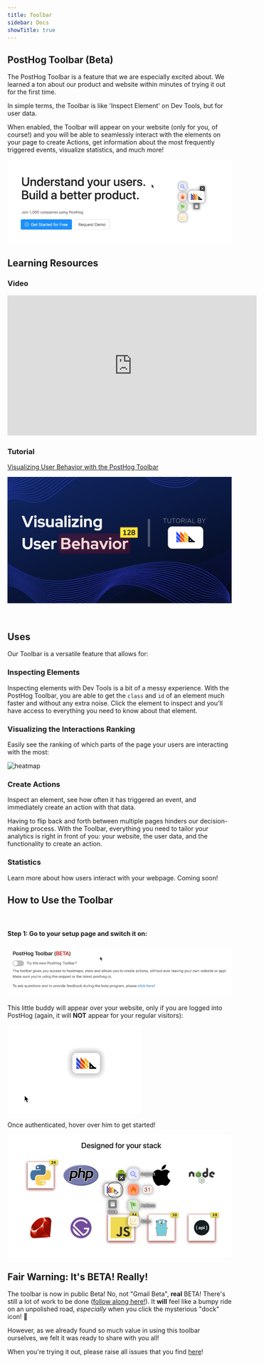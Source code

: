 ```yaml
---
title: Toolbar
sidebar: Docs
showTitle: true
---
```


## PostHog Toolbar (Beta)

The PostHog Toolbar is a feature that we are especially excited about. We learned a ton about our product and website within minutes of trying it out for the first time.

In simple terms, the Toolbar is like 'Inspect Element' on Dev Tools, but for user data.

When enabled, the Toolbar will appear on your website (only for you, of course!) and you will be able to seamlessly interact with the elements on your page to create Actions, get information about the most frequently triggered events, visualize statistics, and much more! 

![inspect](../../images/casts/inspect.gif)

## Learning Resources

### Video

<iframe width="560" height="315" src="https://www.youtube.com/embed/LD5TsEs5G-o" frameborder="0" allow="accelerometer; autoplay; clipboard-write; encrypted-media; gyroscope; picture-in-picture" allowfullscreen></iframe>

### Tutorial

[Visualizing User Behavior with the PostHog Toolbar](/docs/tutorials/toolbar)

[![Toolbar landing image](../../images/tutorials/banners/toolbar.png)
](/docs/tutorials/toolbar)

<br />

## Uses

Our Toolbar is a versatile feature that allows for:
<br>

### Inspecting Elements

Inspecting elements with Dev Tools is a bit of a messy experience. With the PostHog Toolbar, you are able to get the `class` and `id` of an element much faster and without any extra noise. Click the element to inspect and you'll have access to everything you need to know about that element.
<br>


### Visualizing the Interactions Ranking

Easily see the ranking of which parts of the page your users are interacting with the most:

![heatmap](../../images/casts/heatmap.gif)
<br>

### Create Actions

Inspect an element, see how often it has triggered an event, and immediately create an action with that data.

Having to flip back and forth between multiple pages hinders our decision-making process. With the Toolbar, everything you need to tailor your analytics is right in front of you: your website, the user data, and the functionality to create an action.
<br>

### Statistics

Learn more about how users interact with your webpage. Coming soon!
<br>

## How to Use the Toolbar
<br>

#### Step 1: Go to your setup page and switch it on:

![setup](../../images/casts/setup.gif)

This little buddy will appear over your website, only if you are logged into PostHog (again, it will **NOT** appear for your regular visitors):

![authenticate](../../images/casts/authenticate.gif)

Once authenticated, hover over him to get started!

![toolbar dance](../../images/casts/dance.gif)

## Fair Warning: It's BETA! Really!

The toolbar is now in public Beta! No, not "Gmail Beta", **real** BETA! There's still a lot of work to be done ([follow along here!](https://github.com/PostHog/posthog/projects/7)). It **will** feel like a bumpy ride on an unpolished road, *especially* when you click the mysterious "dock" icon! 👀

However, as we already found so much value in using this toolbar ourselves, we felt it was ready to share with you all! 

When you're trying it out, please raise all issues that you find [here](https://github.com/PostHog/posthog/issues/1129)!
